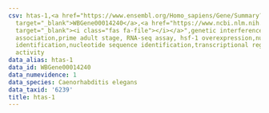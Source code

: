 ```yaml
---
csv: htas-1,<a href="https://www.ensembl.org/Homo_sapiens/Gene/Summary?db=core;g=WBGene00014240"
  target="_blank">WBGene00014240</a>,<a href="https://www.ncbi.nlm.nih.gov/pubmed/30894454"
  target="_blank"><i class="fas fa-file"></i></a>",genetic interference,functional
  association,prime adult stage, RNA-seq assay, hsf-1 overexpression,nucleotide sequence
  identification,nucleotide sequence identification,transcriptional regulation,up-regulates
  activity
data_alias: htas-1
data_id: WBGene00014240
data_numevidence: 1
data_species: Caenorhabditis elegans
data_taxid: '6239'
title: htas-1
---
```

